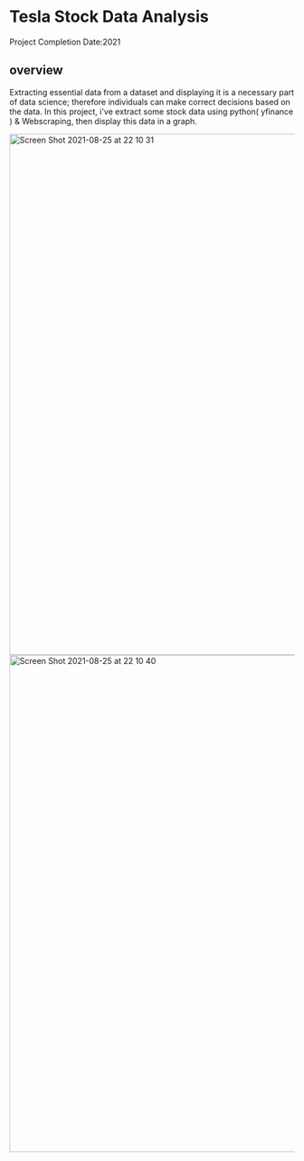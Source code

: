 
# Tesla Stock Data Analysis
Project Completion Date:2021

## overview

Extracting essential data from a dataset and displaying it is a necessary part of data science; therefore individuals can make correct decisions based on the data. In this project, i've extract some stock data using python( yfinance ) & Webscraping, then display this data in a graph.



<img width="919" alt="Screen Shot 2021-08-25 at 22 10 31" src="https://user-images.githubusercontent.com/87137785/130851111-9cbeca8a-d674-43be-92f8-fbeec5010b04.png">
<img width="877" alt="Screen Shot 2021-08-25 at 22 10 40" src="https://user-images.githubusercontent.com/87137785/130851126-7961f395-87d2-4e89-855c-b7fed2b908b4.png">




